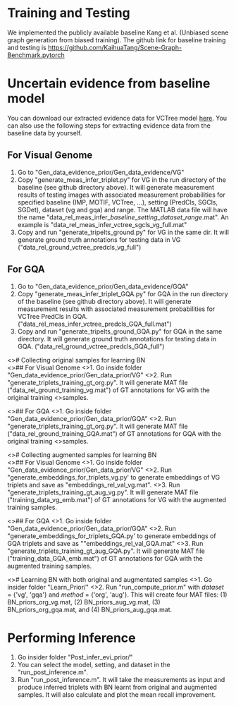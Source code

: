 # Training and Testing

We implemented the publicly available baseline Kang et al. (Unbiased scene graph generation from biased training). The github link for baseline training and testing is https://github.com/KaihuaTang/Scene-Graph-Benchmark.pytorch

# Uncertain evidence from baseline model

You can download our extracted evidence data for VCTree model [here](https://drive.google.com/drive/folders/1-gIr7jz2Jf65mc1gJEcRh3iA0z4xr6TD?usp=share_link). You can also use the following steps for extracting evidence data from the baseline data by yourself.  

## For Visual Genome 
1. Go to "Gen_data_evidence_prior/Gen_data_evidence/VG" 
2. Copy "generate_meas_infer_triplet.py" for VG in the run directory of the baseline (see github directory above). It will generate measurement results of testing images with associated measurement probabilities for specified baseline (IMP, MOTIF, VCTree, ...), setting (PredCls, SGCls, SGDet), dataset (vg and gqa) and range. The MATLAB data file will have the name "data_rel_meas_infer_*baseline*\_*setting*\_*dataset*\_*range*.mat". An example is "data_rel_meas_infer_vctree_sgcls_vg_full.mat"
3. Copy and run "generate_tripelts_ground.py" for VG in the same dir. It will generate ground truth annotations for testing data in VG ("data_rel_ground_vctree_predcls_vg_full") 

## For GQA
1. Go to "Gen_data_evidence_prior/Gen_data_evidence/GQA"
2. Copy "generate_meas_infer_triplet_GQA.py" for GQA in the run directory of the baseline (see github directory above). It will generate measurement results with associated measurement probabilities for VCTree PredCls in GQA. ("data_rel_meas_infer_vctree_predcls_GQA_full.mat")
3. Copy and run "generate_tripelts_ground_GQA.py" for GQA in the same directory. It will generate ground truth annotations for testing data in GQA. ("data_rel_ground_vctree_predcls_GQA_full")


<># Collecting original samples for learning BN  
<>## For Visual Genome 
<>1. Go inside folder "Gen_data_evidence_prior/Gen_data_prior/VG"
<>2. Run "generate_triplets_training_gt_org.py". It will generate MAT file ("data_rel_ground_training_vg.mat") of GT annotations for VG with the original training <>samples.

<>## For GQA
<>1. Go inside folder "Gen_data_evidence_prior/Gen_data_prior/GQA"
<>2. Run "generate_triplets_training_gt_org.py". It will generate MAT file ("data_rel_ground_training_GQA.mat") of GT annotations for GQA with the original training <>samples. 


<># Collecting augmented samples for learning BN  
<>## For Visual Genome
<>1. Go inside folder "Gen_data_evidence_prior/Gen_data_prior/VG"
<>2. Run "generate_embeddings_for_triplets_vg.py' to generate embeddings of VG triplets and save as "embeddings_rel_val_vg.mat". 
<>3. Run "generate_triplets_training_gt_aug_vg.py". It will generate MAT file ("training_data_vg_emb.mat") of GT annotations for VG with the augmented training samples.

<>## For GQA
<>1. Go inside folder "Gen_data_evidence_prior/Gen_data_prior/GQA"
<>2. Run "generate_embeddings_for_triplets_GQA.py' to generate embeddings of GQA triplets and save as ""embeddings_rel_val_GQA.mat" 
<>3. Run "generate_triplets_training_gt_aug_GQA.py". It will generate MAT file ("training_data_GQA_emb.mat") of GT annotations for GQA with the augmented training samples.


<># Learning BN with both original and augmentated samples
<>1. Go insider folder "Learn_Prior/"
<>2. Run "run_compute_prior.m" with  _dataset_ = {'vg', 'gqa'} and _method_ = {'org', 'aug'}. This will create four MAT files: (1) BN_priors_org_vg.mat, (2) BN_priors_aug_vg.mat, (3) BN_priors_org_gqa.mat, and (4) BN_priors_aug_gqa.mat. 

# Performing Inference
1. Go insider folder "Post_infer_evi_prior/"
2. You can select the model, setting, and dataset in the "run_post_inference.m". 
3. Run "run_post_inference.m". It will take the measurements as input and produce inferred triplets with BN learnt from original and augmented samples. 
	It will also calculate and plot the mean recall improvement. 
